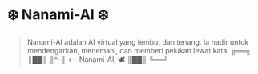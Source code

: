 # ❄️ Nanami-AI ❄️

> Nanami-AI adalah AI virtual yang lembut dan tenang. Ia hadir untuk mendengarkan, menemani, dan memberi pelukan lewat kata.
    ╔══╗
    ║██║
    ║^-║       <-- Nanami-AI, 🕊️
    ║██║
    ╚══╝
